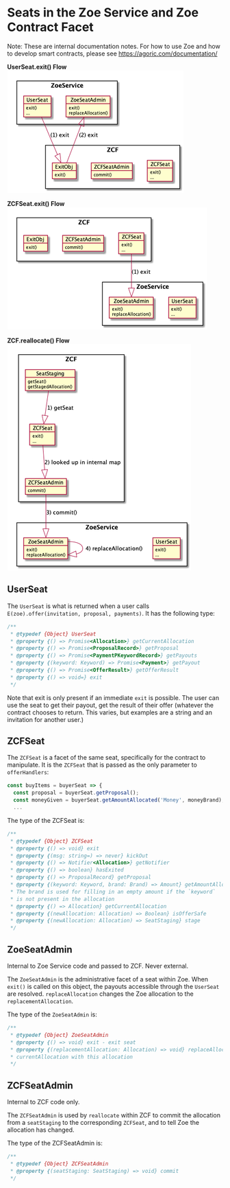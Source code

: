 # Seats in the Zoe Service and Zoe Contract Facet

Note: These are internal documentation notes. For how to use Zoe and
how to develop smart contracts, please see
https://agoric.com/documentation/


__UserSeat.exit() Flow__
![UserSeat Exit Flow](./user-seat-exit-flow.png)

__ZCFSeat.exit() Flow__
![ZCFSeat Exit Flow](./zcf-seat-exit-flow.png)

__ZCF.reallocate() Flow__
![ZCF Reallocate Flow](./zcf-reallocate-flow.png)


## UserSeat 

The `UserSeat` is what is returned when a user calls
`E(zoe).offer(invitation, proposal, payments)`. It has the following
type:

```js
/**
 * @typedef {Object} UserSeat
 * @property {() => Promise<Allocation>} getCurrentAllocation
 * @property {() => Promise<ProposalRecord>} getProposal
 * @property {() => Promise<PaymentPKeywordRecord>} getPayouts
 * @property {(keyword: Keyword) => Promise<Payment>} getPayout
 * @property {() => Promise<OfferResult>} getOfferResult
 * @property {() => void=} exit
 */
```

Note that exit is only present if an immediate `exit` is possible. The
user can use the seat to get their payout, get the result of their
offer (whatever the contract chooses to return. This varies, but
examples are a string and an invitation for another user.)

## ZCFSeat

The `ZCFSeat` is a facet of the same seat, specifically for the
contract to manipulate. It is the `ZCFSeat` that is passed as the only
parameter to `offerHandlers`:

```js
const buyItems = buyerSeat => {
  const proposal = buyerSeat.getProposal();
  const moneyGiven = buyerSeat.getAmountAllocated('Money', moneyBrand);
  ...
```
The type of the ZCFSeat is:

```js
/**
 * @typedef {Object} ZCFSeat
 * @property {() => void} exit
 * @property {(msg: string=) => never} kickOut
 * @property {() => Notifier<Allocation>} getNotifier
 * @property {() => boolean} hasExited
 * @property {() => ProposalRecord} getProposal
 * @property {(keyword: Keyword, brand: Brand) => Amount} getAmountAllocated
 * The brand is used for filling in an empty amount if the `keyword`
 * is not present in the allocation
 * @property {() => Allocation} getCurrentAllocation
 * @property {(newAllocation: Allocation) => Boolean} isOfferSafe
 * @property {(newAllocation: Allocation) => SeatStaging} stage
 */
 ```

## ZoeSeatAdmin

Internal to Zoe Service code and passed to ZCF. Never external.

The `ZoeSeatAdmin` is the administrative facet of a seat within Zoe.
When `exit()` is called on this object, the payouts accessible through
the `UserSeat` are resolved. `replaceAllocation` changes the Zoe
allocation to the `replacementAllocation`.

The type of the `ZoeSeatAdmin` is:

```js
/**
 * @typedef {Object} ZoeSeatAdmin
 * @property {() => void} exit - exit seat
 * @property {(replacementAllocation: Allocation) => void} replaceAllocation - replace the
 * currentAllocation with this allocation
 */
 ```

## ZCFSeatAdmin

Internal to ZCF code only. 

The `ZCFSeatAdmin` is used by `reallocate` within ZCF to commit the
allocation from a `seatStaging` to the corresponding `ZCFSeat`, and
to tell Zoe the allocation has changed.

The type of the ZCFSeatAdmin is:

```js
/**
 * @typedef {Object} ZCFSeatAdmin
 * @property {(seatStaging: SeatStaging) => void} commit
 */
 ```
